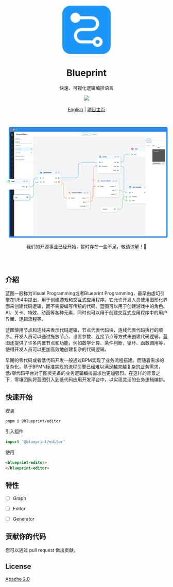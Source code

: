 <p align="center">
<img src="assets/images/favicon.svg" height="150">
</p>
<h1 align="center">
Blueprint
</h1>
<p align="center">
快速、可视化逻辑编排语言<p>
<p align="center">
  <a href="https://www.npmjs.com/package/@orang/blueprint-editor"><img src="https://img.shields.io/npm/v/@orang/blueprint-editor?color=1B95F8&label=npm"></a>
<p>

<p align="center">
<a href="./README.md">English</a> | <a href="https://blueprint.orang.cloud">项目主页</a>
</p>

<img src="./img/header.png" alt="" />

<a href="https://blueprint.orang.cloud"><img src="/assets/images/intro.png" alt=""></a>

<p align="center">
我们的开源事业已经开始，暂时存在一些不足，敬请谅解！🙏
</p>

<br>
<br>

## 介紹

蓝图一般称为Visual Programming或者Blueprint Programming，最早由虚幻引擎在UE4中提出，用于创建游戏和交互式应用程序。它允许开发人员使用图形化界面来创建代码逻辑，而不需要编写传统的代码。蓝图可以用于创建游戏中的角色、AI、关卡、特效、动画等各种元素，同时也可以用于创建交互式应用程序中的用户界面、逻辑流程等。

蓝图使用节点和连线来表示代码逻辑，节点代表代码块，连线代表代码执行的顺序。开发人员可以通过拖放节点、设置参数、连接节点等方式来创建代码逻辑。蓝图还提供了许多内置节点和功能，例如数学计算、条件判断、循环、函数调用等，使得开发人员可以更加高效地创建复杂的代码逻辑。

早期的零代码或者低代码开发一般通过BPM实现了业务流程搭建。而随着需求的复杂化，基于BPMN标准实现的流程引擎已经难以满足越来越复杂的业务需求，低/零代码平台对于图灵完备的业务逻辑编排需求也更加强烈。在这样的背景之下，零壤团队将蓝图引入到低代码应用开发平台中，以实现灵活的业务逻辑编排。

## 快速开始

安装

``` bash
pnpm i @blueprint/editor
```

引入组件

``` typescript
import '@blueprint/editor'
```

使用

``` html
<blueprint-editor>
</blueprint-editor>
```

## 特性

- [ ] Graph
- [ ] Editor
- [ ] Generator


## 贡献你的代码
您可以通过 pull request 做出贡献。


## License
[Apache 2.0](./LICENSE)
